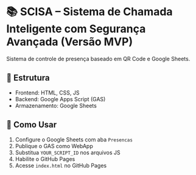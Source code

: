 # 📚 SCISA – Sistema de Chamada Inteligente com Segurança Avançada (Versão MVP)

Sistema de controle de presença baseado em QR Code e Google Sheets.

## 🧱 Estrutura
- Frontend: HTML, CSS, JS
- Backend: Google Apps Script (GAS)
- Armazenamento: Google Sheets

## 📲 Como Usar
1. Configure o Google Sheets com aba `Presencas`
2. Publique o GAS como WebApp
3. Substitua `YOUR_SCRIPT_ID` nos arquivos JS
4. Habilite o GitHub Pages
5. Acesse `index.html` no GitHub Pages
